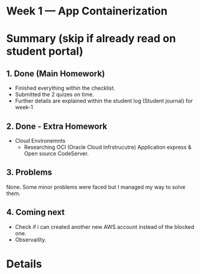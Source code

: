 # Week 1 — App Containerization

# Summary (skip if already read on student portal)

## 1. Done (Main Homework)
- Finished everything within the checklist. 
- Submitted the 2 quizes on time. 
- Further details are explained within the student log (Student journal) for week-1

## 2. Done - Extra Homework
- Cloud Environemnts
    - Researching OCI (Oracle Cloud Infrstrucutre) Application express & Open source CodeServer.

## 3. Problems
None. Some minor problems were faced but I managed my way to solve them.

## 4. Coming next
- Check if i can created another new AWS account instead of the blocked one. 
- Observaility.


# Details
